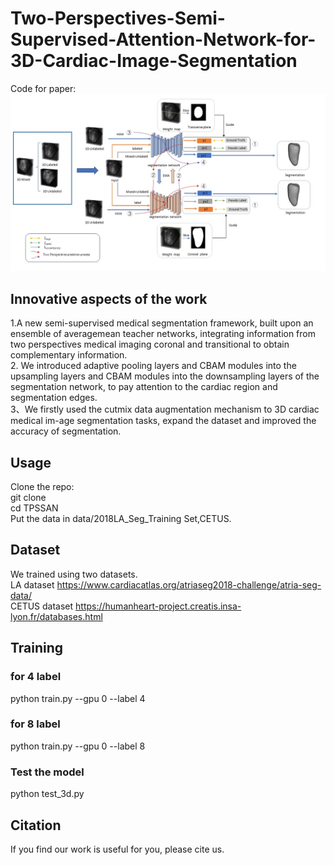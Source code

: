 # Two-Perspectives-Semi-Supervised-Attention-Network-for-3D-Cardiac-Image-Segmentation

Code for paper: 
![image](https://github.com/HuaidongLi-NEFU/TPSSAN/blob/main/%E5%B9%BB%E7%81%AF%E7%89%873.JPG)
## Innovative aspects of the work
1.A new semi-supervised medical segmentation framework, built upon an ensemble of averagemean  teacher networks, integrating information from two perspectives medical imaging coronal and transitional to obtain complementary information.  
2. We introduced adaptive pooling layers and CBAM modules into the upsampling layers and CBAM modules into the downsampling layers of the segmentation network, to pay attention to the cardiac region and segmentation edges.  
3、We firstly used the cutmix data augmentation mechanism to 3D cardiac medical im-age segmentation tasks, expand the dataset and improved the accuracy of segmentation.

## Usage
Clone the repo:  
git clone   
cd TPSSAN  
Put the data in data/2018LA_Seg_Training Set,CETUS.  

## Dataset
We trained using two datasets.  
LA dataset https://www.cardiacatlas.org/atriaseg2018-challenge/atria-seg-data/  
CETUS dataset https://humanheart-project.creatis.insa-lyon.fr/databases.html

## Training
### for 4 label
python train.py --gpu 0 --label 4
### for 8 label
python train.py --gpu 0 --label 8
### Test the model
python test_3d.py  
## Citation   
If you find our work is useful for you, please cite us.

